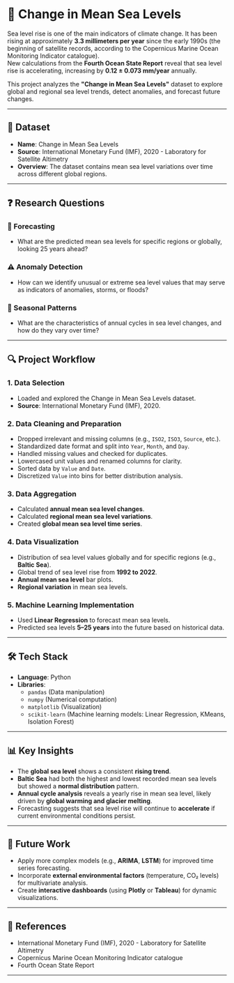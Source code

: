 # 🌊 Change in Mean Sea Levels

Sea level rise is one of the main indicators of climate change. It has been rising at approximately **3.3 millimeters per year** since the early 1990s (the beginning of satellite records, according to the Copernicus Marine Ocean Monitoring Indicator catalogue).  
New calculations from the **Fourth Ocean State Report** reveal that sea level rise is accelerating, increasing by **0.12 ± 0.073 mm/year** annually.

This project analyzes the **"Change in Mean Sea Levels"** dataset to explore global and regional sea level trends, detect anomalies, and forecast future changes.

---

## 📂 Dataset

- **Name**: Change in Mean Sea Levels  
- **Source**: International Monetary Fund (IMF), 2020 - Laboratory for Satellite Altimetry  
- **Overview**: The dataset contains mean sea level variations over time across different global regions.

---

## ❓ Research Questions

### 🔮 Forecasting
- What are the predicted mean sea levels for specific regions or globally, looking 25 years ahead?

### ⚠️ Anomaly Detection
- How can we identify unusual or extreme sea level values that may serve as indicators of anomalies, storms, or floods?

### 📅 Seasonal Patterns
- What are the characteristics of annual cycles in sea level changes, and how do they vary over time?

---

## 🔍 Project Workflow

### 1. Data Selection
- Loaded and explored the Change in Mean Sea Levels dataset.  
- **Source**: International Monetary Fund (IMF), 2020.

### 2. Data Cleaning and Preparation
- Dropped irrelevant and missing columns (e.g., `ISO2`, `ISO3`, `Source`, etc.).
- Standardized date format and split into `Year`, `Month`, and `Day`.
- Handled missing values and checked for duplicates.
- Lowercased unit values and renamed columns for clarity.
- Sorted data by `Value` and `Date`.
- Discretized `Value` into bins for better distribution analysis.

### 3. Data Aggregation
- Calculated **annual mean sea level changes**.
- Calculated **regional mean sea level variations**.
- Created **global mean sea level time series**.

### 4. Data Visualization
- Distribution of sea level values globally and for specific regions (e.g., **Baltic Sea**).
- Global trend of sea level rise from **1992 to 2022**.
- **Annual mean sea level** bar plots.
- **Regional variation** in mean sea levels.

### 5. Machine Learning Implementation
- Used **Linear Regression** to forecast mean sea levels.
- Predicted sea levels **5–25 years** into the future based on historical data.

---

## 🛠 Tech Stack

- **Language**: Python  
- **Libraries**:
  - `pandas` (Data manipulation)
  - `numpy` (Numerical computation)
  - `matplotlib` (Visualization)
  - `scikit-learn` (Machine learning models: Linear Regression, KMeans, Isolation Forest)

---

## 📊 Key Insights

- The **global sea level** shows a consistent **rising trend**.
- **Baltic Sea** had both the highest and lowest recorded mean sea levels but showed a **normal distribution** pattern.
- **Annual cycle analysis** reveals a yearly rise in mean sea level, likely driven by **global warming and glacier melting**.
- Forecasting suggests that sea level rise will continue to **accelerate** if current environmental conditions persist.

---

## 🔮 Future Work

- Apply more complex models (e.g., **ARIMA**, **LSTM**) for improved time series forecasting.
- Incorporate **external environmental factors** (temperature, CO₂ levels) for multivariate analysis.
- Create **interactive dashboards** (using **Plotly** or **Tableau**) for dynamic visualizations.

---

## 📑 References

- International Monetary Fund (IMF), 2020 - Laboratory for Satellite Altimetry  
- Copernicus Marine Ocean Monitoring Indicator catalogue  
- Fourth Ocean State Report

---
